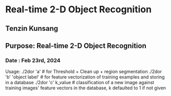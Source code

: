 # Real-time 2-D Object Recognition
## Tenzin Kunsang 
## Purpose: Real-time 2-D Object Recognition
### Date : Feb 23rd, 2024

Usage:
./2dor 'a' # for Threshold + Clean up + region segmentation
./2dor 'b' 'object label' # for feature vectorization of training examples and storing in a database
./2dor 'c' k_value # classification of a new image against training images' feature vectors in the database, k defaulted to 1 if not given
